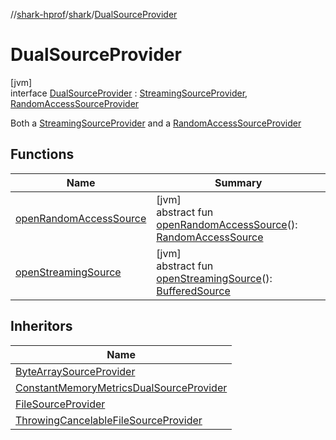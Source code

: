 //[shark-hprof](../../../index.md)/[shark](../index.md)/[DualSourceProvider](index.md)

# DualSourceProvider

[jvm]\
interface [DualSourceProvider](index.md) : [StreamingSourceProvider](../-streaming-source-provider/index.md), [RandomAccessSourceProvider](../-random-access-source-provider/index.md)

Both a [StreamingSourceProvider](../-streaming-source-provider/index.md) and a [RandomAccessSourceProvider](../-random-access-source-provider/index.md)

## Functions

| Name | Summary |
|---|---|
| [openRandomAccessSource](../-random-access-source-provider/open-random-access-source.md) | [jvm]<br>abstract fun [openRandomAccessSource](../-random-access-source-provider/open-random-access-source.md)(): [RandomAccessSource](../-random-access-source/index.md) |
| [openStreamingSource](../-streaming-source-provider/open-streaming-source.md) | [jvm]<br>abstract fun [openStreamingSource](../-streaming-source-provider/open-streaming-source.md)(): [BufferedSource](https://square.github.io/okio/2.x/okio/okio/-buffered-source/index.html) |

## Inheritors

| Name |
|---|
| [ByteArraySourceProvider](../-byte-array-source-provider/index.md) |
| [ConstantMemoryMetricsDualSourceProvider](../-constant-memory-metrics-dual-source-provider/index.md) |
| [FileSourceProvider](../-file-source-provider/index.md) |
| [ThrowingCancelableFileSourceProvider](../-throwing-cancelable-file-source-provider/index.md) |
